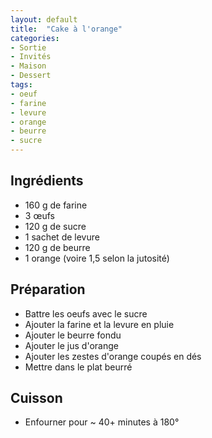 ```yaml
---
layout: default
title:  "Cake à l'orange"
categories:
- Sortie
- Invités
- Maison
- Dessert
tags:
- oeuf
- farine
- levure
- orange
- beurre
- sucre
---
```


## Ingrédients

- 160 g de farine
- 3 œufs
- 120 g de sucre
- 1 sachet de levure
- 120 g de beurre
- 1 orange (voire 1,5 selon la jutosité)

## Préparation

- Battre les oeufs avec le sucre
- Ajouter la farine et la levure en pluie
- Ajouter le beurre fondu
- Ajouter le jus d'orange
- Ajouter les zestes d'orange coupés en dés
- Mettre dans le plat beurré

## Cuisson

- Enfourner pour ~ 40+ minutes à 180°
